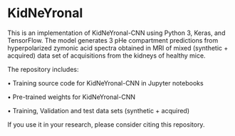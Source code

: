 # KidNeYronal

This is an implementation of KidNeYronal-CNN using Python 3, Keras, and TensorFlow. The model generates 3 pHe compartment predictions from hyperpolarized zymonic acid spectra obtained in MRI of mixed (synthetic + acquired) data set of acquisitions from the kidneys of healthy mice.

The repository includes:

•	Training source code for KidNeYronal-CNN in Jupyter notebooks

•	Pre-trained weights for KidNeYronal-CNN

•	Training, Validation and test data sets (synthetic + acquired)

If you use it in your research, please consider citing this repository. 
